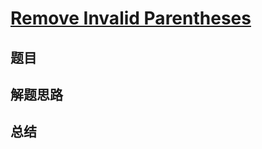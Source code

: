 # [Remove Invalid Parentheses](https://leetcode.com/problems/remove-invalid-parentheses/)
## 题目


## 解题思路


## 总结


